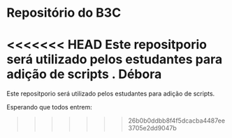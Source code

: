 # Repositório do B3C
<<<<<<< HEAD
Este repositporio será utilizado pelos estudantes para adição de scripts
.
Débora
=======
Este repositporio será utilizado pelos estudantes para adição de scripts.

Esperando que todos entrem:

>>>>>>> 26b0b0ddbb8f4f5dcacba4487ee3705e2dd9047b
